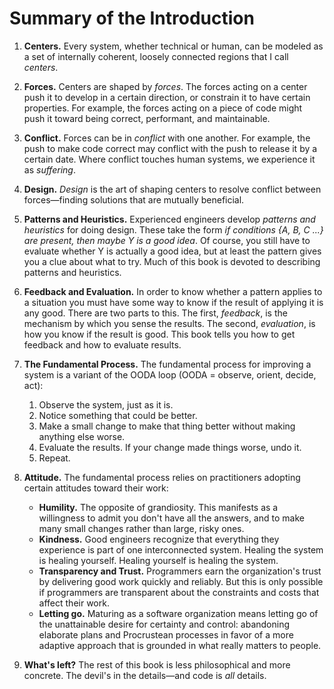 # Summary of the Introduction

1. **Centers.** Every system, whether technical or human, can be modeled as a set of internally coherent, loosely connected regions that I call _centers_.

2. **Forces.** Centers are shaped by _forces_. The forces acting on a center push it to develop in a certain direction, or constrain it to have certain properties. For example, the forces acting on a piece of code might push it toward being correct, performant, and maintainable.

3. **Conflict.** Forces can be in _conflict_ with one another. For example, the push to make code correct may conflict with the push to release it by a certain date. Where conflict touches human systems, we experience it as _suffering_.

4. **Design.** _Design_ is the art of shaping centers to resolve conflict between forces—finding solutions that are mutually beneficial.

5. **Patterns and Heuristics.** Experienced engineers develop _patterns and heuristics_ for doing design. These take the form _if conditions {A, B, C ...} are present, then maybe Y is a good idea_. Of course, you still have to evaluate whether Y is actually a good idea, but at least the pattern gives you a clue about what to try. Much of this book is devoted to describing patterns and heuristics.

6. **Feedback and Evaluation.** In order to know whether a pattern applies to a situation you must have some way to know if the result of applying it is any good. There are two parts to this. The first, _feedback_, is the mechanism by which you sense the results. The second, _evaluation_, is how you know if the result is good. This book tells you how to get feedback and how to evaluate results.

7. **The Fundamental Process.** The fundamental process for improving a system is a variant of the OODA loop (OODA = observe, orient, decide, act):
    1. Observe the system, just as it is.
    2. Notice something that could be better.
    3. Make a small change to make that thing better without making anything else worse.
    4. Evaluate the results. If your change made things worse, undo it.
    5. Repeat.

8. **Attitude.** The fundamental process relies on practitioners adopting certain attitudes toward their work:
    - **Humility.** The opposite of grandiosity. This manifests as a willingness to admit you don't have all the answers, and to make many small changes rather than large, risky ones.
    - **Kindness.** Good engineers recognize that everything they experience is part of one interconnected system. Healing the system is healing yourself. Healing yourself is healing the system.
    - **Transparency and Trust.** Programmers earn the organization's trust by delivering good work quickly and reliably. But this is only possible if programmers are transparent about the constraints and costs that affect their work.
    - **Letting go.** Maturing as a software organization means letting go of the unattainable desire for certainty and control: abandoning elaborate plans and Procrustean processes in favor of a more adaptive approach that is grounded in what really matters to people.

9. **What's left?** The rest of this book is less philosophical and more concrete. The devil's in the details—and code is _all_ details.